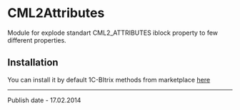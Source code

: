 # CML2Attributes

Module for explode standart CML2_ATTRIBUTES iblock property to few different properties.

## Installation
You can install it by default 1C-BItrix methods from marketplace [here](https://marketplace.1c-bitrix.ru/solutions/imyie.cml2attributes1c/)

---
Publish date - 17.02.2014